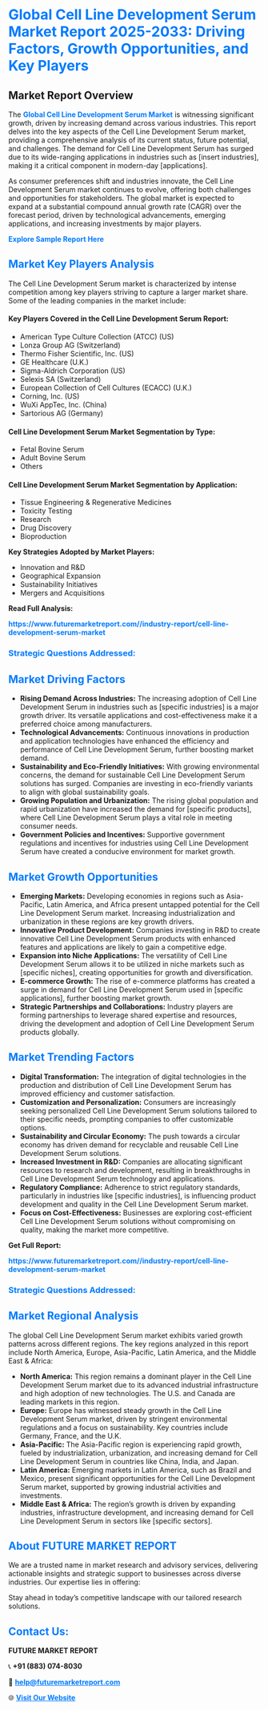 <h1 style="color: #007BFF;">Global Cell Line Development Serum Market Report 2025-2033: Driving Factors, Growth Opportunities, and Key Players</h1>

<section id="overview">
<h2>Market Report Overview</h2>
<p>The <a href="https://www.futuremarketreport.com//industry-report/cell-line-development-serum-market" style="color: #007BFF; text-decoration: none;"><strong>Global Cell Line Development Serum Market</strong></a> is witnessing significant growth, driven by increasing demand across various industries. This report delves into the key aspects of the Cell Line Development Serum market, providing a comprehensive analysis of its current status, future potential, and challenges. The demand for Cell Line Development Serum has surged due to its wide-ranging applications in industries such as [insert industries], making it a critical component in modern-day [applications].</p>
<p>As consumer preferences shift and industries innovate, the Cell Line Development Serum market continues to evolve, offering both challenges and opportunities for stakeholders. The global market is expected to expand at a substantial compound annual growth rate (CAGR) over the forecast period, driven by technological advancements, emerging applications, and increasing investments by major players.</p>
</section>

<section id="overview">
<p><a href="https://www.futuremarketreport.com//request-sample/reportId=54684" style="color: #007BFF; text-decoration: none;"><strong>Explore Sample Report Here</strong></a></p>
</section>

<section id="key-players">
<h2 style="color: #007BFF;">Market Key Players Analysis</h2>
<p>The Cell Line Development Serum market is characterized by intense competition among key players striving to capture a larger market share. Some of the leading companies in the market include:</p>
<h4>Key Players Covered in the Cell Line Development Serum Report:</h4>
<ul><li>American Type Culture Collection (ATCC) (US)</li><li>Lonza Group AG (Switzerland)</li><li>Thermo Fisher Scientific, Inc. (US)</li><li>GE Healthcare (U.K.)</li><li>Sigma-Aldrich Corporation (US)</li><li>Selexis SA (Switzerland)</li><li>European Collection of Cell Cultures (ECACC) (U.K.)</li><li>Corning, Inc. (US)</li><li>WuXi AppTec, Inc. (China)</li><li>Sartorious AG (Germany)</li></ul>
<h4>Cell Line Development Serum Market Segmentation by Type:</h4>
<ul><li>Fetal Bovine Serum</li><li>Adult Bovine Serum</li><li>Others</li></ul>

<h4>Cell Line Development Serum Market Segmentation by Application:</h4>
<ul><li>Tissue Engineering &amp; Regenerative Medicines</li><li>Toxicity Testing</li><li>Research</li><li>Drug Discovery</li><li>Bioproduction</li></ul>
<p><strong>Key Strategies Adopted by Market Players:</strong></p>
<ul>
<li>Innovation and R&D</li>
<li>Geographical Expansion</li>
<li>Sustainability Initiatives</li>
<li>Mergers and Acquisitions</li>
</ul>
</section>

<section>
<p><strong>Read Full Analysis: </strong></p><a href="https://www.futuremarketreport.com//industry-report/cell-line-development-serum-market" style="color: #007BFF; text-decoration: none;"><strong>https://www.futuremarketreport.com//industry-report/cell-line-development-serum-market</strong></a>
<h3 style="color: #007BFF;">Strategic Questions Addressed:</h3>
</section>

<section id="driving-factors">
<h2 style="color: #007BFF;">Market Driving Factors</h2>
<ul>
<li><strong>Rising Demand Across Industries:</strong> The increasing adoption of Cell Line Development Serum in industries such as [specific industries] is a major growth driver. Its versatile applications and cost-effectiveness make it a preferred choice among manufacturers.</li>
<li><strong>Technological Advancements:</strong> Continuous innovations in production and application technologies have enhanced the efficiency and performance of Cell Line Development Serum, further boosting market demand.</li>
<li><strong>Sustainability and Eco-Friendly Initiatives:</strong> With growing environmental concerns, the demand for sustainable Cell Line Development Serum solutions has surged. Companies are investing in eco-friendly variants to align with global sustainability goals.</li>
<li><strong>Growing Population and Urbanization:</strong> The rising global population and rapid urbanization have increased the demand for [specific products], where Cell Line Development Serum plays a vital role in meeting consumer needs.</li>
<li><strong>Government Policies and Incentives:</strong> Supportive government regulations and incentives for industries using Cell Line Development Serum have created a conducive environment for market growth.</li>
</ul>
</section>

<section id="growth-opportunities">
<h2 style="color: #007BFF;">Market Growth Opportunities</h2>
<ul>
<li><strong>Emerging Markets:</strong> Developing economies in regions such as Asia-Pacific, Latin America, and Africa present untapped potential for the Cell Line Development Serum market. Increasing industrialization and urbanization in these regions are key growth drivers.</li>
<li><strong>Innovative Product Development:</strong> Companies investing in R&D to create innovative Cell Line Development Serum products with enhanced features and applications are likely to gain a competitive edge.</li>
<li><strong>Expansion into Niche Applications:</strong> The versatility of Cell Line Development Serum allows it to be utilized in niche markets such as [specific niches], creating opportunities for growth and diversification.</li>
<li><strong>E-commerce Growth:</strong> The rise of e-commerce platforms has created a surge in demand for Cell Line Development Serum used in [specific applications], further boosting market growth.</li>
<li><strong>Strategic Partnerships and Collaborations:</strong> Industry players are forming partnerships to leverage shared expertise and resources, driving the development and adoption of Cell Line Development Serum products globally.</li>
</ul>
</section>

<section id="trending-factors">
<h2 style="color: #007BFF;">Market Trending Factors</h2>
<ul>
<li><strong>Digital Transformation:</strong> The integration of digital technologies in the production and distribution of Cell Line Development Serum has improved efficiency and customer satisfaction.</li>
<li><strong>Customization and Personalization:</strong> Consumers are increasingly seeking personalized Cell Line Development Serum solutions tailored to their specific needs, prompting companies to offer customizable options.</li>
<li><strong>Sustainability and Circular Economy:</strong> The push towards a circular economy has driven demand for recyclable and reusable Cell Line Development Serum solutions.</li>
<li><strong>Increased Investment in R&D:</strong> Companies are allocating significant resources to research and development, resulting in breakthroughs in Cell Line Development Serum technology and applications.</li>
<li><strong>Regulatory Compliance:</strong> Adherence to strict regulatory standards, particularly in industries like [specific industries], is influencing product development and quality in the Cell Line Development Serum market.</li>
<li><strong>Focus on Cost-Effectiveness:</strong> Businesses are exploring cost-efficient Cell Line Development Serum solutions without compromising on quality, making the market more competitive.</li>
</ul>
</section>

<section>
<p><strong>Get Full Report: </strong></p><a href="https://www.futuremarketreport.com//industry-report/cell-line-development-serum-market" style="color: #007BFF; text-decoration: none;"><strong>https://www.futuremarketreport.com//industry-report/cell-line-development-serum-market</strong></a>
<h3 style="color: #007BFF;">Strategic Questions Addressed:</h3>
</section>


<section id="regional-analysis">
<h2 style="color: #007BFF;">Market Regional Analysis</h2>
<p>The global Cell Line Development Serum market exhibits varied growth patterns across different regions. The key regions analyzed in this report include North America, Europe, Asia-Pacific, Latin America, and the Middle East & Africa:</p>
<ul>
<li><strong>North America:</strong> This region remains a dominant player in the Cell Line Development Serum market due to its advanced industrial infrastructure and high adoption of new technologies. The U.S. and Canada are leading markets in this region.</li>
<li><strong>Europe:</strong> Europe has witnessed steady growth in the Cell Line Development Serum market, driven by stringent environmental regulations and a focus on sustainability. Key countries include Germany, France, and the U.K.</li>
<li><strong>Asia-Pacific:</strong> The Asia-Pacific region is experiencing rapid growth, fueled by industrialization, urbanization, and increasing demand for Cell Line Development Serum in countries like China, India, and Japan.</li>
<li><strong>Latin America:</strong> Emerging markets in Latin America, such as Brazil and Mexico, present significant opportunities for the Cell Line Development Serum market, supported by growing industrial activities and investments.</li>
<li><strong>Middle East & Africa:</strong> The region’s growth is driven by expanding industries, infrastructure development, and increasing demand for Cell Line Development Serum in sectors like [specific sectors].</li>
</ul>
</section>

<footer>
<h2 style="color: #007BFF;">About FUTURE MARKET REPORT</h2>
<p>We are a trusted name in market research and advisory services, delivering actionable insights and strategic support to businesses across diverse industries. Our expertise lies in offering:</p>

<p>Stay ahead in today’s competitive landscape with our tailored research solutions.</p>

<h2 style="color: #007BFF;">Contact Us:</h2>
<p><strong>FUTURE MARKET REPORT</strong></p>
<p>📞 <strong>+91 (883) 074-8030</strong></p>
<p>📧 <strong><a href="mailto:help@futuremarketreport.com" style="color: #007BFF;">help@futuremarketreport.com</a></strong></p>
<p>🌐 <strong><a href="https://www.futuremarketreport.com/" style="color: #007BFF;">Visit Our Website</a></strong></p>
</footer>